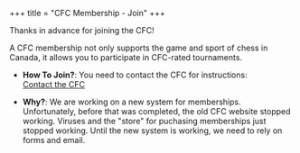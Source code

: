+++
title = "CFC Membership - Join"
+++

Thanks in advance for joining the CFC!

A CFC membership not only supports the game and sport of chess in Canada,
it allows you to participate in CFC-rated tournaments.

* **How To Join?**: You need to contact the CFC for instructions:
  <br><a class="button is-primary is-small" href="https://forms.gle/miag39Q6tutM7pmc7">Contact the CFC</a>
  
* **Why?**: We are working on a new system for memberships.
  Unfortunately, before that was completed, the old CFC website
  stopped working.  Viruses and the "store" for puchasing memberships
  just stopped working.
  Until the new system is working, we need to rely on forms and email.
